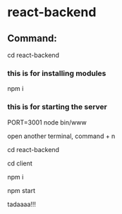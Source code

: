 # react-backend

## Command:
cd react-backend

### this is for installing modules
npm i 

### this is for starting the server
PORT=3001 node bin/www 

open another terminal, command + n

cd react-backend

cd client

npm i

npm start

tadaaaa!!!


